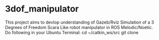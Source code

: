 # 3dof_manipulator
This project aims to devlop understanding of Gazeb/Rviz Simulation of a 3 Degrees of Freedom Scara Like robot manipulator in ROS Melodic/Noetic.
Do following in your Ubuntu Terminal:
  cd ~/catkin_ws/src
  git clone 
